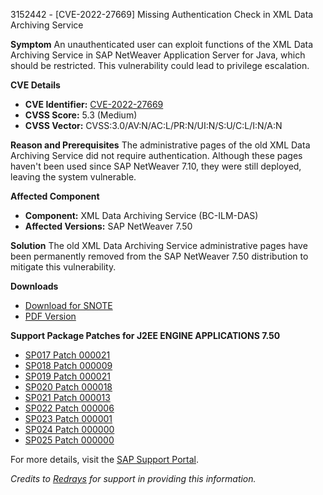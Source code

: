 3152442 - [CVE-2022-27669] Missing Authentication Check in XML Data Archiving Service

**Symptom**
An unauthenticated user can exploit functions of the XML Data Archiving Service in SAP NetWeaver Application Server for Java, which should be restricted. This vulnerability could lead to privilege escalation.

**CVE Details**
- **CVE Identifier:** [CVE-2022-27669](https://cve.mitre.org/cgi-bin/cvekey.cgi?keyword=CVE-2022-27669)
- **CVSS Score:** 5.3 (Medium)
- **CVSS Vector:** CVSS:3.0/AV:N/AC:L/PR:N/UI:N/S:U/C:L/I:N/A:N

**Reason and Prerequisites**
The administrative pages of the old XML Data Archiving Service did not require authentication. Although these pages haven't been used since SAP NetWeaver 7.10, they were still deployed, leaving the system vulnerable.

**Affected Component**
- **Component:** XML Data Archiving Service (BC-ILM-DAS)
- **Affected Versions:** SAP NetWeaver 7.50

**Solution**
The old XML Data Archiving Service administrative pages have been permanently removed from the SAP NetWeaver 7.50 distribution to mitigate this vulnerability.

**Downloads**
- [Download for SNOTE](https://notesdownloads.sap.com/note/0040000000479432022)
- [PDF Version](https://userapps.support.sap.com/sap/support/sfm/notes/print/0003152442?language=en-US&token=0050C016354BC58DC17F40FCA8E18F66)

**Support Package Patches for J2EE ENGINE APPLICATIONS 7.50**
- [SP017 Patch 000021](https://me.sap.com/sap/support/swdc/notes?cvnr=73554900100200001504&support_package=SP017&patch_level=000021)
- [SP018 Patch 000009](https://me.sap.com/sap/support/swdc/notes?cvnr=73554900100200001504&support_package=SP018&patch_level=000009)
- [SP019 Patch 000021](https://me.sap.com/sap/support/swdc/notes?cvnr=73554900100200001504&support_package=SP019&patch_level=000021)
- [SP020 Patch 000018](https://me.sap.com/sap/support/swdc/notes?cvnr=73554900100200001504&support_package=SP020&patch_level=000018)
- [SP021 Patch 000013](https://me.sap.com/sap/support/swdc/notes?cvnr=73554900100200001504&support_package=SP021&patch_level=000013)
- [SP022 Patch 000006](https://me.sap.com/sap/support/swdc/notes?cvnr=73554900100200001504&support_package=SP022&patch_level=000006)
- [SP023 Patch 000001](https://me.sap.com/sap/support/swdc/notes?cvnr=73554900100200001504&support_package=SP023&patch_level=000001)
- [SP024 Patch 000000](https://me.sap.com/sap/support/swdc/notes?cvnr=73554900100200001504&support_package=SP024&patch_level=000000)
- [SP025 Patch 000000](https://me.sap.com/sap/support/swdc/notes?cvnr=73554900100200001504&support_package=SP025&patch_level=000000)

For more details, visit the [SAP Support Portal](https://me.sap.com/).

*Credits to [Redrays](https://redrays.io) for support in providing this information.*